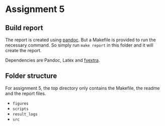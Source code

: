 # Assignment 5

## Build report

The report is created using [pandoc](https://pandoc.org/). But a Makefile is provided to run the necessary command. 
So simply run `make report` in this folder and it will create the report.

Dependencies are Pandoc, Latex and [fvextra](https://ctan.org/pkg/fvextra).
 
## Folder structure

For assignment 5, the top directory only contains the Makefile, the readme and the report files.

- `figures` 
- `scripts` 
- `result_logs`
- `src` 

